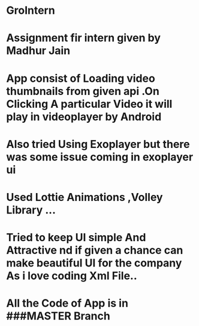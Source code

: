 # GroIntern
# Assignment fir intern given by Madhur Jain
# App consist of Loading video thumbnails from given api .On Clicking A particular Video it will play in videoplayer by Android
# Also tried Using Exoplayer but there was some issue coming in exoplayer ui
# Used Lottie Animations ,Volley Library ...
# Tried to keep UI simple And Attractive nd if given a chance can make beautiful UI for the company As i love coding Xml File..
# All the Code of App is in ###MASTER Branch

